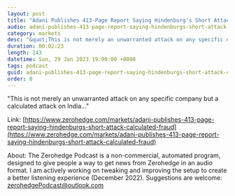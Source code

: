 ```yaml
---
layout: post
title: "Adani Publishes 413-Page Report Saying Hindenburg's Short Attack Is 'Calculated' Fraud"
audio: adani-publishes-413-page-report-saying-hindenburgs-short-attack-calculated-fraud-0
category: markets
desc: "&quot;This is not merely an unwarranted attack on any specific company but a calculated attack on India...&quot; "
duration: 00:02:23
length: 143
datetime: Sun, 29 Jan 2023 19:00:00 +0000
tags: podcast
guid: adani-publishes-413-page-report-saying-hindenburgs-short-attack-calculated-fraud-0
order: 0
---
```

&quot;This is not merely an unwarranted attack on any specific company but a calculated attack on India...&quot; 

Link: [https://www.zerohedge.com/markets/adani-publishes-413-page-report-saying-hindenburgs-short-attack-calculated-fraud](https://www.zerohedge.com/markets/adani-publishes-413-page-report-saying-hindenburgs-short-attack-calculated-fraud)

About: The Zerohedge Podcast is a non-commercial, automated program, designed to give people a way to get news from Zerohedge in an audio format.  I am actively working on tweaking and improving the setup to create a better listening experience (December 2022).  Suggestions are welcome: [zerohedgePodcast@outlook.com](mailto:zerohedgePodcast@outlook.com)